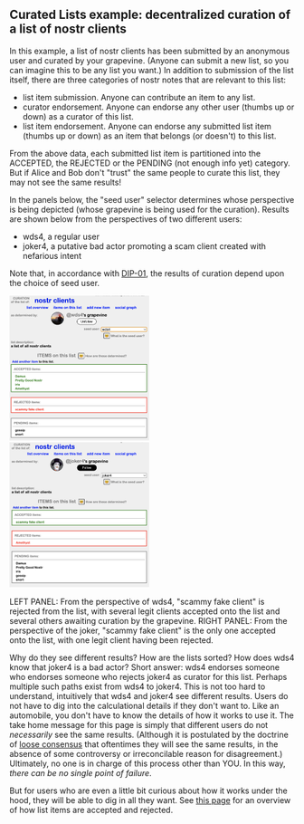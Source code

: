 ## Curated Lists example: decentralized curation of a list of nostr clients

In this example, a list of nostr clients has been submitted by an anonymous user and curated by your grapevine. (Anyone can submit a new list, so you can imagine this to be any list you want.) In addition to submission of the list itself, there are three categories of nostr notes that are relevant to this list:
- list item submission. Anyone can contribute an item to any list.
- curator endorsement. Anyone can endorse any other user (thumbs up or down) as a curator of this list.
- list item endorsement. Anyone can endorse any submitted list item (thumbs up or down) as an item that belongs (or doesn't) to this list.

From the above data, each submitted list item is partitioned into the ACCEPTED, the REJECTED or the PENDING (not enough info yet) category. But if Alice and Bob don't "trust" the same people to curate this list, they may not see the same results!

In the panels below, the "seed user" selector determines whose perspective is being depicted (whose grapevine is being used for the curation). Results are shown below from the perspectives of two different users: 
- wds4, a regular user
- joker4, a putative bad actor promoting a scam client created with nefarious intent

Note that, in accordance with [DIP-01](https://github.com/wds4/DCoSL/blob/main/dips/coreProtocol/01.md), the results of curation depend upon the choice of seed user. 

<span style="display:inline-block" >
  <img src="../../.erb/img/nostrClientsCurationImg2.png" width="49%" display="inline-block" />
</span>
<span style="display:inline-block" >
  <img src="../../.erb/img/nostrClientsCurationImg1.png" width="49%" display="inline-block" />
</span>

LEFT PANEL: From the perspective of wds4, "scammy fake client" is rejected from the list, with several legit clients accepted onto the list and several others awaiting curation by the grapevine. RIGHT PANEL: From the perspective of the joker, "scammy fake client" is the only one accepted onto the list, with one legit client having been rejected. 

Why do they see different results? How are the lists sorted? How does wds4 know that joker4 is a bad actor? Short answer: wds4 endorses someone who endorses someone who rejects joker4 as curator for this list. Perhaps multiple such paths exist from wds4 to joker4. This is not too hard to understand, intuitively that wds4 and joker4 see different results. Users do not have to dig into the calculational details if they don't want to. Like an automobile, you don't have to know the details of how it works to use it. The take home message for this page is simply that different users do not <i>necessarily</i> see the same results. (Although it is postulated by the doctrine of [loose consensus](https://github.com/wds4/DCoSL/blob/main/glossary/looseConsensus.md) that oftentimes they will see the same results, in the absence of some controversy or irreconcilable reason for disagreement.) Ultimately, no one is in charge of this process other than YOU. In this way, <i>there can be no single point of failure</i>.

But for users who are even a little bit curious about how it works under the hood, they will be able to dig in all they want. See [this page](exampleListCurationGrapevine.md) for an overview of how list items are accepted and rejected.


